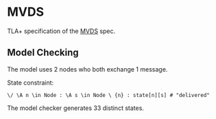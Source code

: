 # MVDS

TLA+ specification of the [MVDS](https://specs.vac.dev/mvds.html) spec.

## Model Checking

The model uses 2 nodes who both exchange 1 message.

State constraint:

```tla
\/ \A n \in Node : \A s \in Node \ {n} : state[n][s] # "delivered"
```

The model checker generates 33 distinct states.
